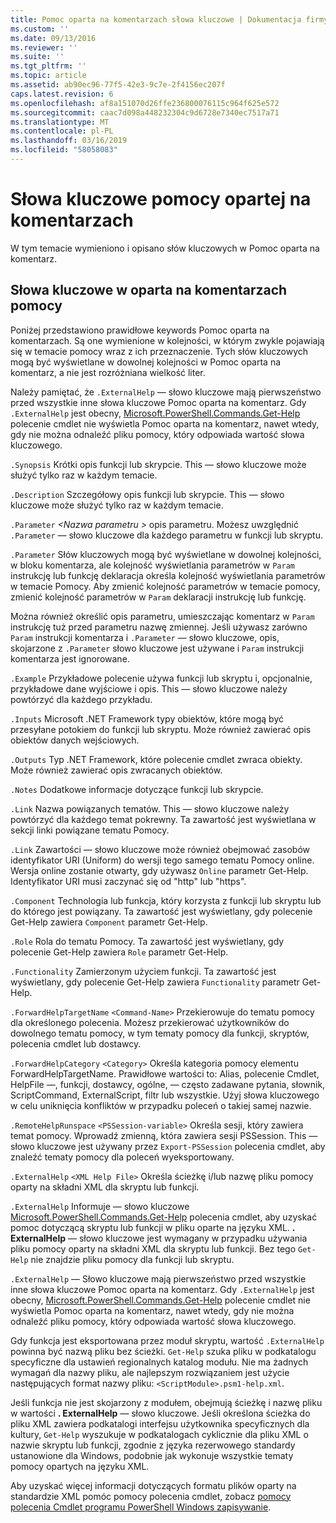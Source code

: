 ```yaml
---
title: Pomoc oparta na komentarzach słowa kluczowe | Dokumentacja firmy Microsoft
ms.custom: ''
ms.date: 09/13/2016
ms.reviewer: ''
ms.suite: ''
ms.tgt_pltfrm: ''
ms.topic: article
ms.assetid: ab90ec96-77f5-42e3-9c7e-2f4156ec207f
caps.latest.revision: 6
ms.openlocfilehash: af8a151070d26ffe236800076115c964f625e572
ms.sourcegitcommit: caac7d098a448232304c9d6728e7340ec7517a71
ms.translationtype: MT
ms.contentlocale: pl-PL
ms.lasthandoff: 03/16/2019
ms.locfileid: "58058083"
---
```

# <a name="comment-based-help-keywords"></a>Słowa kluczowe pomocy opartej na komentarzach

W tym temacie wymieniono i opisano słów kluczowych w Pomoc oparta na komentarz.

## <a name="keywords-in-comment-based-help"></a>Słowa kluczowe w oparta na komentarzach pomocy

Poniżej przedstawiono prawidłowe keywords Pomoc oparta na komentarzach. Są one wymienione w kolejności, w którym zwykle pojawiają się w temacie pomocy wraz z ich przeznaczenie. Tych słów kluczowych mogą być wyświetlane w dowolnej kolejności w Pomoc oparta na komentarz, a nie jest rozróżniana wielkość liter.

Należy pamiętać, że `.ExternalHelp` — słowo kluczowe mają pierwszeństwo przed wszystkie inne słowa kluczowe Pomoc oparta na komentarz. Gdy `.ExternalHelp` jest obecny, [Microsoft.PowerShell.Commands.Get-Help](/dotnet/api/Microsoft.PowerShell.Commands.Get-Help) polecenie cmdlet nie wyświetla Pomoc oparta na komentarz, nawet wtedy, gdy nie można odnaleźć pliku pomocy, który odpowiada wartość słowa kluczowego.

`.Synopsis` Krótki opis funkcji lub skrypcie. This — słowo kluczowe może służyć tylko raz w każdym temacie.

`.Description` Szczegółowy opis funkcji lub skrypcie. This — słowo kluczowe może służyć tylko raz w każdym temacie.

`.Parameter` *\<Nazwa parametru >* opis parametru. Możesz uwzględnić `.Parameter` — słowo kluczowe dla każdego parametru w funkcji lub skryptu.

`.Parameter` Słów kluczowych mogą być wyświetlane w dowolnej kolejności, w bloku komentarza, ale kolejność wyświetlania parametrów w `Param` instrukcję lub funkcję deklaracja określa kolejność wyświetlania parametrów w temacie Pomocy. Aby zmienić kolejność parametrów w temacie pomocy, zmienić kolejność parametrów w `Param` deklaracji instrukcję lub funkcję.

Można również określić opis parametru, umieszczając komentarz w `Param` instrukcję tuż przed parametru nazwę zmiennej. Jeśli używasz zarówno `Param` instrukcji komentarza i `.Parameter` — słowo kluczowe, opis, skojarzone z `.Parameter` słowo kluczowe jest używane i `Param` instrukcji komentarza jest ignorowane.

`.Example` Przykładowe polecenie używa funkcji lub skryptu i, opcjonalnie, przykładowe dane wyjściowe i opis. This — słowo kluczowe należy powtórzyć dla każdego przykładu.

`.Inputs` Microsoft .NET Framework typy obiektów, które mogą być przesyłane potokiem do funkcji lub skryptu. Może również zawierać opis obiektów danych wejściowych.

`.Outputs` Typ .NET Framework, które polecenie cmdlet zwraca obiekty. Może również zawierać opis zwracanych obiektów.

`.Notes` Dodatkowe informacje dotyczące funkcji lub skrypcie.

`.Link` Nazwa powiązanych tematów. This — słowo kluczowe należy powtórzyć dla każdego temat pokrewny. Ta zawartość jest wyświetlana w sekcji linki powiązane tematu Pomocy.

`.Link` Zawartości — słowo kluczowe może również obejmować zasobów identyfikator URI (Uniform) do wersji tego samego tematu Pomocy online. Wersja online zostanie otwarty, gdy używasz `Online` parametr Get-Help. Identyfikator URI musi zaczynać się od "http" lub "https".

`.Component` Technologia lub funkcja, który korzysta z funkcji lub skryptu lub do którego jest powiązany. Ta zawartość jest wyświetlany, gdy polecenie Get-Help zawiera `Component` parametr Get-Help.

`.Role` Rola do tematu Pomocy. Ta zawartość jest wyświetlany, gdy polecenie Get-Help zawiera `Role` parametr Get-Help.

`.Functionality` Zamierzonym użyciem funkcji. Ta zawartość jest wyświetlany, gdy polecenie Get-Help zawiera `Functionality` parametr Get-Help.

`.ForwardHelpTargetName` `<Command-Name>` Przekierowuje do tematu pomocy dla określonego polecenia. Możesz przekierować użytkowników do dowolnego tematu pomocy, w tym tematy pomocy dla funkcji, skryptów, polecenia cmdlet lub dostawcy.

`.ForwardHelpCategory` `<Category>` Określa kategoria pomocy elementu ForwardHelpTargetName. Prawidłowe wartości to: Alias, polecenie Cmdlet, HelpFile —, funkcji, dostawcy, ogólne, — często zadawane pytania, słownik, ScriptCommand, ExternalScript, filtr lub wszystkie. Użyj słowa kluczowego w celu uniknięcia konfliktów w przypadku poleceń o takiej samej nazwie.

`.RemoteHelpRunspace` `<PSSession-variable>` Określa sesji, który zawiera temat pomocy. Wprowadź zmienną, która zawiera sesji PSSession. This — słowo kluczowe jest używany przez `Export-PSSession` polecenia cmdlet, aby znaleźć tematy pomocy dla poleceń wyeksportowany.

`.ExternalHelp` `<XML Help File>` Określa ścieżkę i/lub nazwę pliku pomocy oparty na składni XML dla skryptu lub funkcji.

`.ExternalHelp` Informuje — słowo kluczowe [Microsoft.PowerShell.Commands.Get-Help](/dotnet/api/Microsoft.PowerShell.Commands.Get-Help) polecenia cmdlet, aby uzyskać pomoc dotyczącą skryptu lub funkcji w pliku oparte na języku XML. **. ExternalHelp** — słowo kluczowe jest wymagany w przypadku używania pliku pomocy oparty na składni XML dla skryptu lub funkcji. Bez tego `Get-Help` nie znajdzie pliku pomocy dla funkcji lub skryptu.

`.ExternalHelp` — Słowo kluczowe mają pierwszeństwo przed wszystkie inne słowa kluczowe Pomoc oparta na komentarz. Gdy `.ExternalHelp` jest obecny, [Microsoft.PowerShell.Commands.Get-Help](/dotnet/api/Microsoft.PowerShell.Commands.Get-Help) polecenie cmdlet nie wyświetla Pomoc oparta na komentarz, nawet wtedy, gdy nie można odnaleźć pliku pomocy, który odpowiada wartość słowa kluczowego.

Gdy funkcja jest eksportowana przez moduł skryptu, wartość `.ExternalHelp` powinna być nazwą pliku bez ścieżki. `Get-Help` szuka pliku w podkatalogu specyficzne dla ustawień regionalnych katalog modułu. Nie ma żadnych wymagań dla nazwy pliku, ale najlepszym rozwiązaniem jest użycie następujących format nazwy pliku: `<ScriptModule>.psm1-help.xml`.

Jeśli funkcja nie jest skojarzony z modułem, obejmują ścieżkę i nazwę pliku w wartości **. ExternalHelp** — słowo kluczowe. Jeśli określona ścieżka do pliku XML zawiera podkatalogi interfejsu użytkownika specyficznych dla kultury, `Get-Help` wyszukuje w podkatalogach cyklicznie dla pliku XML o nazwie skryptu lub funkcji, zgodnie z języka rezerwowego standardy ustanowione dla Windows, podobnie jak wykonuje wszystkie tematy pomocy opartych na języku XML.

Aby uzyskać więcej informacji dotyczących formatu plików oparty na standardzie XML pomóc pomocy polecenia cmdlet, zobacz [pomocy polecenia Cmdlet programu PowerShell Windows zapisywanie](./writing-help-for-windows-powershell-cmdlets.md).